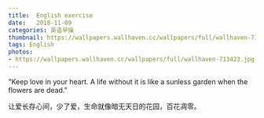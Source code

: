 ```yaml
---
title:  English exercise
date:   2018-11-09
categories: 英语早操
thumbnail: https://wallpapers.wallhaven.cc/wallpapers/full/wallhaven-713423.jpg
tags: English
photos:
- https://wallpapers.wallhaven.cc/wallpapers/full/wallhaven-713423.jpg
---
```


"Keep love in your heart. A life without it is like a sunless garden when the flowers are dead."
<p>让爱长存心间，少了爱，生命就像暗无天日的花园，百花凋零。</p>
